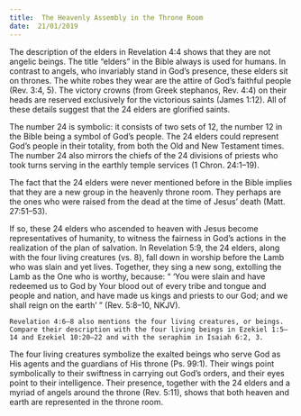 ```yaml
---
title:  The Heavenly Assembly in the Throne Room
date:  21/01/2019
---
```


The description of the elders in Revelation 4:4 shows that they are not angelic beings. The title “elders” in the Bible always is used for humans. In contrast to angels, who invariably stand in God’s presence, these elders sit on thrones. The white robes they wear are the attire of God’s faithful people (Rev. 3:4, 5). The victory crowns (from Greek stephanos, Rev. 4:4) on their heads are reserved exclusively for the victorious saints (James 1:12). All of these details suggest that the 24 elders are glorified saints.

The number 24 is symbolic: it consists of two sets of 12, the number 12 in the Bible being a symbol of God’s people. The 24 elders could represent God’s people in their totality, from both the Old and New Testament times. The number 24 also mirrors the chiefs of the 24 divisions of priests who took turns serving in the earthly temple services (1 Chron. 24:1–19).

The fact that the 24 elders were never mentioned before in the Bible implies that they are a new group in the heavenly throne room. They perhaps are the ones who were raised from the dead at the time of Jesus’ death (Matt. 27:51–53).

If so, these 24 elders who ascended to heaven with Jesus become representatives of humanity, to witness the fairness in God’s actions in the realization of the plan of salvation. In Revelation 5:9, the 24 elders, along with the four living creatures (vs. 8), fall down in worship before the Lamb who was slain and yet lives. Together, they sing a new song, extolling the Lamb as the One who is worthy, because: “ ‘You were slain and have redeemed us to God by Your blood out of every tribe and tongue and people and nation, and have made us kings and priests to our God; and we shall reign on the earth’ ” (Rev. 5:8–10, NKJV).

`Revelation 4:6–8 also mentions the four living creatures, or beings. Compare their description with the four living beings in Ezekiel 1:5–14 and Ezekiel 10:20–22 and with the seraphim in Isaiah 6:2, 3.`

The four living creatures symbolize the exalted beings who serve God as His agents and the guardians of His throne (Ps. 99:1). Their wings point symbolically to their swiftness in carrying out God’s orders, and their eyes point to their intelligence. Their presence, together with the 24 elders and a myriad of angels around the throne (Rev. 5:11), shows that both heaven and earth are represented in the throne room.